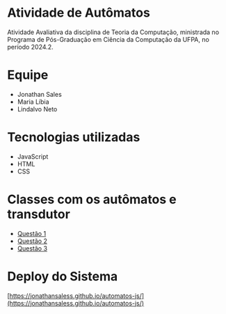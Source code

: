 # Atividade de Autômatos
Atividade Avaliativa da disciplina de Teoria da Computação, ministrada no Programa de Pós-Graduação em Ciência da Computação da UFPA, no período 2024.2.

# Equipe
- Jonathan Sales
- Maria Líbia
- Lindalvo Neto

# Tecnologias utilizadas
- JavaScript
- HTML
- CSS

# Classes com os autômatos e transdutor
- [Questão 1](./js/automatonQ1.js)
- [Questão 2](./js/automatonQ2.js)
- [Questão 3](./js/transducerQ3.js)

# Deploy do Sistema
[https://jonathansaless.github.io/automatos-js/](https://jonathansaless.github.io/automatos-js/)
